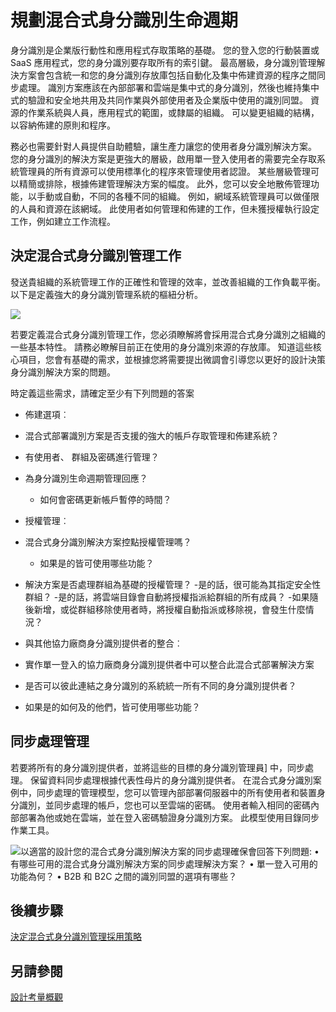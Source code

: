 <properties
    pageTitle="Azure Active Directory 混合式身分識別設計考量-決定混合式身分識別管理工作 |Microsoft Azure"
    description="使用條件存取控制項，Azure Active Directory 檢查您挑選驗證使用者時，才能存取應用程式的特定條件。 一旦符合這些條件，使用者就是驗證，允許存取應用程式。"
    documentationCenter=""
    services="active-directory"
    authors="billmath"
    manager="femila"
    editor=""/>

<tags
    ms.service="active-directory"
    ms.devlang="na"
    ms.topic="article"
    ms.tgt_pltfrm="na"
    ms.workload="identity" 
    ms.date="08/08/2016"
    ms.author="billmath"/>

# <a name="plan-for-hybrid-identity-lifecycle"></a>規劃混合式身分識別生命週期 

身分識別是企業版行動性和應用程式存取策略的基礎。 您的登入您的行動裝置或 SaaS 應用程式，您的身分識別要存取所有的索引鍵。 最高層級，身分識別管理解決方案會包含統一和您的身分識別存放庫包括自動化及集中佈建資源的程序之間同步處理。 識別方案應該在內部部署和雲端是集中式的身分識別，然後也維持集中式的驗證和安全地共用及共同作業與外部使用者及企業版中使用的識別同盟。 資源的作業系統與人員，應用程式的範圍，或隸屬的組織。 可以變更組織的結構，以容納佈建的原則和程序。

務必也需要針對人員提供自助體驗，讓生產力讓您的使用者身分識別解決方案。 您的身分識別的解決方案是更強大的層級，啟用單一登入使用者的需要完全存取系統管理員的所有資源可以使用標準化的程序來管理使用者認證。 某些層級管理可以精簡或排除，根據佈建管理解決方案的幅度。 此外，您可以安全地散佈管理功能，以手動或自動，不同的各種不同的組織。 例如，網域系統管理員可以做僅限的人員和資源在該網域。 此使用者如何管理和佈建的工作，但未獲授權執行設定工作，例如建立工作流程。


## <a name="determine-hybrid-identity-management-tasks"></a>決定混合式身分識別管理工作
發送貴組織的系統管理工作的正確性和管理的效率，並改善組織的工作負載平衡。 以下是定義強大的身分識別管理系統的樞紐分析。

 ![](./media/hybrid-id-design-considerations/Identity_management_considerations.png)


若要定義混合式身分識別管理工作，您必須瞭解將會採用混合式身分識別之組織的一些基本特性。 請務必瞭解目前正在使用的身分識別來源的存放庫。 知道這些核心項目，您會有基礎的需求，並根據您將需要提出微調會引導您以更好的設計決策身分識別解決方案的問題。  

時定義這些需求，請確定至少有下列問題的答案

- 佈建選項︰ 
 - 混合式部署識別方案是否支援的強大的帳戶存取管理和佈建系統？
 - 有使用者、 群組及密碼進行管理？
 - 為身分識別生命週期管理回應？ 
      - 如何會密碼更新帳戶暫停的時間？
      
- 授權管理︰ 
 - 混合式身分識別解決方案控點授權管理嗎？
     - 如果是的皆可使用哪些功能？
- 解決方案是否處理群組為基礎的授權管理？ 
      -是的話，很可能為其指定安全性群組？ 
       -是的話，將雲端目錄會自動將授權指派給群組的所有成員？ 
        -如果隨後新增，或從群組移除使用者時，將授權自動指派或移除視，會發生什麼情況？ 

- 與其他協力廠商身分識別提供者的整合︰
- 實作單一登入的協力廠商身分識別提供者中可以整合此混合式部署解決方案
- 是否可以彼此連結之身分識別的系統統一所有不同的身分識別提供者？
- 如果是的如何及的他們，皆可使用哪些功能？

## <a name="synchronization-management"></a>同步處理管理
若要將所有的身分識別提供者，並將這些的目標的身分識別管理員] 中，同步處理。 保留資料同步處理根據代表性母片的身分識別提供者。 在混合式身分識別案例中，同步處理的管理模型，您可以管理內部部署伺服器中的所有使用者和裝置身分識別，並同步處理的帳戶，您也可以至雲端的密碼。 使用者輸入相同的密碼內部部署為他或她在雲端，並在登入密碼驗證身分識別方案。 此模型使用目錄同步作業工具。
 
![](./media/hybrid-id-design-considerations/Directory_synchronization.png)以適當的設計您的混合式身分識別解決方案的同步處理確保會回答下列問題: • 有哪些可用的混合式身分識別解決方案的同步處理解決方案？
• 單一登入可用的功能為何？
• B2B 和 B2C 之間的識別同盟的選項有哪些？

## <a name="next-steps"></a>後續步驟
[決定混合式身分識別管理採用策略](active-directory-hybrid-identity-design-considerations-lifecycle-adoption-strategy.md)


## <a name="see-also"></a>另請參閱
[設計考量概觀](active-directory-hybrid-identity-design-considerations-overview.md)

